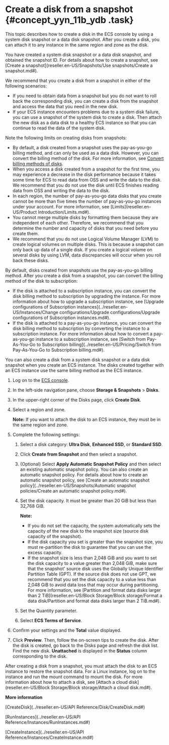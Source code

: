 # Create a disk from a snapshot {#concept_yyn_11b_ydb .task}

This topic describes how to create a disk in the ECS console by using a system disk snapshot or a data disk snapshot. After you create a disk, you can attach it to any instance in the same region and zone as the disk.

You have created a system disk snapshot or a data disk snapshot, and obtained the snapshot ID. For details about how to create a snapshot, see [Create a snapshot](reseller.en-US/Snapshots/Use snapshots/Create a snapshot.md#).

We recommend that you create a disk from a snapshot in either of the following scenarios:

-   If you need to obtain data from a snapshot but you do not want to roll back the corresponding disk, you can create a disk from the snapshot and access the data that you need in the new disk.
-   If your ECS instance encounters problems due to a system disk failure, you can use a snapshot of the system disk to create a disk. Then attach the new disk as a data disk to a healthy ECS instance so that you can continue to read the data of the system disk.

Note the following limits on creating disks from snapshots:

-   By default, a disk created from a snapshot uses the pay-as-you-go billing method, and can only be used as a data disk. However, you can convert the billing method of the disk. For more information, see [Convert billing methods of disks](#).
-   When you access a disk created from a snapshot for the first time, you may experience a decrease in the disk performance because it takes some time for ECS to read data from OSS and write the data to the disk. We recommend that you do not use the disk until ECS finishes reading data from OSS and writing the data to the disk.
-   In each region, the number of pay-as-you-go data disks that you create cannot be more than five times the number of pay-as-you-go instances under your account. For more information, see [Limits](reseller.en-US/Product Introduction/Limits.md#).
-   You cannot merge multiple disks by formatting them because they are independent of each other. Therefore, we recommend that you determine the number and capacity of disks that you need before you create them.
-   We recommend that you do not use Logical Volume Manager \(LVM\) to create logical volumes on multiple disks. This is because a snapshot can only back up data of a single disk. If you create a logical volume on several disks by using LVM, data discrepancies will occur when you roll back these disks.

By default, disks created from snapshots use the pay-as-you-go billing method. After you create a disk from a snapshot, you can convert the billing method of the disk to subscription:

-   If the disk is attached to a subscription instance, you can convert the disk billing method to subscription by upgrading the instance. For more information about how to upgrade a subscription instance, see [Upgrade configurations of Subscription instances](../reseller.en-US/Instances/Change configurations/Upgrade configurations/Upgrade configurations of Subscription instances.md#).
-   If the disk is attached to a pay-as-you-go instance, you can convert the disk billing method to subscription by converting the instance to a subscription instance. For more information about how to convert a pay-as-you-go instance to a subscription instance, see [Switch from Pay-As-You-Go to Subscription billing](../reseller.en-US/Pricing/Switch from Pay-As-You-Go to Subscription billing.md#).

You can also create a disk from a system disk snapshot or a data disk snapshot when you create an ECS instance. The disks created together with an ECS instance use the same billing method as the ECS instance.

1.  Log on to the [ECS console](https://partners-intl.console.aliyun.com/#/ecs).
2.  In the left-side navigation pane, choose **Storage & Snapshots** \> **Disks**.
3.  In the upper-right corner of the Disks page, click **Create Disk**.
4.  Select a region and zone. 

    **Note:** If you want to attach the disk to an ECS instance, they must be in the same region and zone.

5.  Complete the following settings: 
    1.  Select a disk category: **Ultra Disk**, **Enhanced SSD**, or **Standard SSD**.
    2.  Click **Create from Snapshot** and then select a snapshot. 
    3.  \(Optional\) Select **Apply Automatic Snapshot Policy** and then select an existing automatic snapshot policy. You can also create an automatic snapshot policy. For details about how to create an automatic snapshot policy, see [Create an automatic snapshot policy](../reseller.en-US/Snapshots/Automatic snapshot policies/Create an automatic snapshot policy.md#).
    4.  Set the disk capacity. It must be greater than 20 GiB but less than 32,768 GiB. 

        **Note:** 

        -   If you do not set the capacity, the system automatically sets the capacity of the new disk to the snapshot size \(source disk capacity of the snapshot\).
        -   If the disk capacity you set is greater than the snapshot size, you must re-partition the disk to guarantee that you can use the excess capacity.
        -   If the snapshot size is less than 2,048 GiB and you want to set the disk capacity to a value greater than 2,048 GiB, make sure that the snapshot' source disk uses the Globally Unique Identifier Partition Table \(GPT\). If the source disk does not use GPT, we recommend that you set the disk capacity to a value less than 2,048 GiB to avoid data loss that may occur during partitioning. For more information, see [Partition and format data disks larger than 2 TiB](reseller.en-US/Block Storage/Block storage/Format a data disk/Partition and format data disks larger than 2 TiB.md#).
    5.  Set the Quantity parameter. 
    6.  Select **ECS Terms of Service**.
6.  Confirm your settings and the **Total** value displayed.
7.  Click **Preview**. Then, follow the on-screen tips to create the disk. After the disk is created, go back to the Disks page and refresh the disk list. Find the new disk. **Unattached** is displayed in the **Status** column corresponding to the disk.

After creating a disk from a snapshot, you must attach the disk to an ECS instance to restore the snapshot data. For a Linux instance, log on to the instance and run the mount command to mount the disk. For more information about how to attach a disk, see [Attach a cloud disk](reseller.en-US/Block Storage/Block storage/Attach a cloud disk.md#).

**More information**  


[CreateDisk](../reseller.en-US/API Reference/Disk/CreateDisk.md#)

[RunInstances](../reseller.en-US/API Reference/Instances/RunInstances.md#)

[CreateInstance](../reseller.en-US/API Reference/Instances/CreateInstance.md#)

